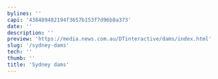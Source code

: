 ```yaml
---
bylines: ''
capi: '438489482194f3657b153f7d96b8a373'
date: ''
description: ''
preview: 'https://media.news.com.au/DTinteractive/dams/index.html'
slug: '/sydney-dams'
tech: ''
thumb: ''
title: 'Sydney dams'
---
```

